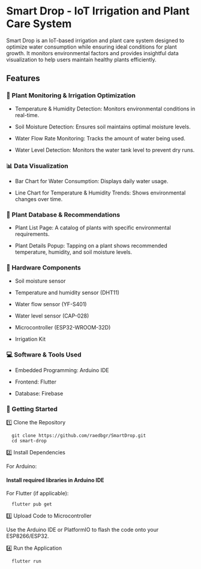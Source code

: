 # Smart Drop - IoT Irrigation and Plant Care System

Smart Drop is an IoT-based irrigation and plant care system designed to optimize water consumption while ensuring ideal conditions for plant growth. It monitors environmental factors and provides insightful data visualization to help users maintain healthy plants efficiently.

## Features

### 🌱 Plant Monitoring & Irrigation Optimization

- Temperature & Humidity Detection: Monitors environmental conditions in real-time.

- Soil Moisture Detection: Ensures soil maintains optimal moisture levels.

- Water Flow Rate Monitoring: Tracks the amount of water being used.

- Water Level Detection: Monitors the water tank level to prevent dry runs.

### 📊 Data Visualization

- Bar Chart for Water Consumption: Displays daily water usage.

- Line Chart for Temperature & Humidity Trends: Shows environmental changes over time.

### 🌿 Plant Database & Recommendations

- Plant List Page: A catalog of plants with specific environmental requirements.

- Plant Details Popup: Tapping on a plant shows recommended temperature, humidity, and soil moisture levels.

### 🔧 Hardware Components

- Soil moisture sensor

- Temperature and humidity sensor (DHT11)

- Water flow sensor (YF-S401)

- Water level sensor (CAP-028)

- Microcontroller (ESP32-WROOM-32D)

- Irrigation Kit

### 💻 Software & Tools Used

- Embedded Programming: Arduino IDE

- Frontend: Flutter 

- Database: Firebase

### 🚀 Getting Started

1️⃣ Clone the Repository

```
  git clone https://github.com/raedbgr/SmartDrop.git
  cd smart-drop
```

2️⃣ Install Dependencies

For Arduino:

#### Install required libraries in Arduino IDE

For Flutter (if applicable):

```
  flutter pub get
```

3️⃣ Upload Code to Microcontroller

Use the Arduino IDE or PlatformIO to flash the code onto your ESP8266/ESP32.

4️⃣ Run the Application

```
  flutter run
```

